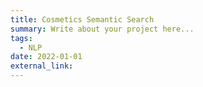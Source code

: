 ```yaml
---
title: Cosmetics Semantic Search
summary: Write about your project here...
tags:
  - NLP
date: 2022-01-01
external_link:
---
```

